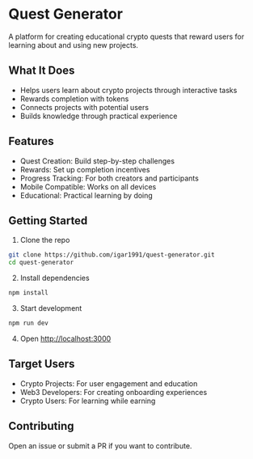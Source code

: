 # Quest Generator

A platform for creating educational crypto quests that reward users for learning about and using new projects.

## What It Does

- Helps users learn about crypto projects through interactive tasks
- Rewards completion with tokens
- Connects projects with potential users
- Builds knowledge through practical experience

## Features

- Quest Creation: Build step-by-step challenges
- Rewards: Set up completion incentives
- Progress Tracking: For both creators and participants
- Mobile Compatible: Works on all devices
- Educational: Practical learning by doing

## Getting Started

1. Clone the repo
```bash
git clone https://github.com/igar1991/quest-generator.git
cd quest-generator
```

2. Install dependencies
```bash
npm install
```

3. Start development
```bash
npm run dev
```

4. Open [http://localhost:3000](http://localhost:3000)

## Target Users

- Crypto Projects: For user engagement and education
- Web3 Developers: For creating onboarding experiences
- Crypto Users: For learning while earning

## Contributing

Open an issue or submit a PR if you want to contribute.
